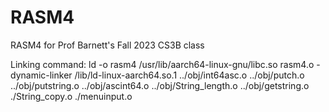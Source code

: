 # RASM4
RASM4 for Prof Barnett's Fall 2023 CS3B class



Linking command:
ld -o rasm4 /usr/lib/aarch64-linux-gnu/libc.so rasm4.o -dynamic-linker /lib/ld-linux-aarch64.so.1 ../obj/int64asc.o ../obj/putch.o ../obj/putstring.o ../obj/ascint64.o ../obj/String_length.o ../obj/getstring.o ./String_copy.o ./menuinput.o
